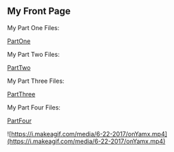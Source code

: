 ## My Front Page

My Part One Files:

[PartOne](https://github.com/DustinDoyleCarleton/hist3814A-materials/tree/main/part-one)

My Part Two Files:

[PartTwo](https://github.com/DustinDoyleCarleton/hist3814A-materials/tree/main/part-two)

My Part Three Files:

[PartThree](https://github.com/DustinDoyleCarleton/hist3814A-materials/tree/main/part-three)

My Part Four Files:

[PartFour](https://github.com/DustinDoyleCarleton/hist3814A-materials/tree/main/part-four)


![https://i.makeagif.com/media/6-22-2017/onYamx.mp4](https://i.makeagif.com/media/6-22-2017/onYamx.mp4)



